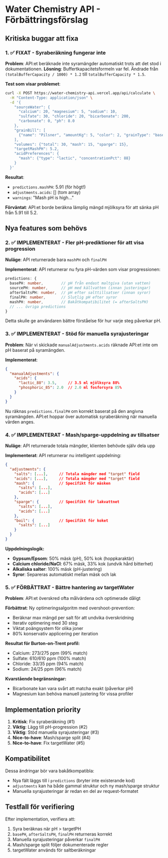 # Water Chemistry API - Förbättringsförslag

## Kritiska buggar att fixa

### 1. ✅ FIXAT - Syraberäkning fungerar inte
**Problem**: API:et beräknade inte syramängder automatiskt trots att det stod i dokumentationen.
**Lösning**: Buffertkapacitetsformeln var fel. Ändrade från `(totalBufferCapacity / 1000) * 1.2` till `totalBufferCapacity * 1.5`.

**Test som visar problemet**:
```bash
curl -X POST https://water-chemistry-api.vercel.app/api/calculate \
  -H "Content-Type: application/json" \
  -d '{
    "sourceWater": {
      "calcium": 20, "magnesium": 5, "sodium": 10,
      "sulfate": 30, "chloride": 20, "bicarbonate": 200,
      "carbonate": 0, "ph": 8.0
    },
    "grainBill": [
      {"name": "Pilsner", "amountKg": 5, "color": 2, "grainType": "base"}
    ],
    "volumes": {"total": 30, "mash": 15, "sparge": 15},
    "targetMashPH": 5.2,
    "acidPreferences": {
      "mash": {"type": "lactic", "concentrationPct": 88}
    }
  }'
```

**Resultat**: 
- `predictions.mashPH`: 5.91 (för högt!)
- `adjustments.acids`: [] (tom array)
- `warnings`: "Mash pH is high..."

**Förväntat**: API:et borde beräkna lämplig mängd mjölksyra för att sänka pH från 5.91 till 5.2.

## Nya features som behövs

### 2. ✅ IMPLEMENTERAT - Fler pH-prediktioner för att visa progression
**Nuläge**: API returnerade bara `mashPH` och `finalPH`

**Implementerat**: API returnerar nu fyra pH-värden som visar progressionen:
```typescript
predictions: {
  basePH: number,        // pH från endast maltgiva (utan vatten)
  sourcePH: number,      // pH med källvatten (innan justeringar)
  afterSaltsPH: number,  // pH efter salttillsatser (innan syror)
  finalPH: number,       // Slutlig pH efter syror
  mashPH: number,        // Bakåtkompatibilitet (= afterSaltsPH)
  // ... övriga predictions
}
```

Detta skulle ge användaren bättre förståelse för hur varje steg påverkar pH.

### 3. ✅ IMPLEMENTERAT - Stöd för manuella syrajusteringar
**Problem**: När vi skickade `manualAdjustments.acids` räknade API:et inte om pH baserat på syramängden.

**Implementerat**:
```json
{
  "manualAdjustments": {
    "acids": {
      "lactic_88": 3.5,     // 3.5 ml mjölksyra 88%
      "phosphoric_85": 2.0  // 2.0 ml fosforsyra 85%
    }
  }
}
```
Nu räknas `predictions.finalPH` om korrekt baserat på den angivna syramängden. API:et hoppar över automatisk syraberäkning när manuella värden anges.

### 4. ✅ IMPLEMENTERAT - Mash/sparge-uppdelning av tillsatser
**Nuläge**: API returnerade totala mängder, klienten behövde själv dela upp

**Implementerat**: API returnerar nu intelligent uppdelning:
```json
{
  "adjustments": {
    "salts": [...],     // Totala mängder med "target" field
    "acids": [...],     // Totala mängder med "target" field
    "mash": {           // Specifikt för mäsken
      "salts": [...],
      "acids": [...]
    },
    "sparge": {         // Specifikt för lakvattnet
      "salts": [...],
      "acids": [...]
    },
    "boil": {           // Specifikt för koket
      "salts": [...]
    }
  }
}
```

**Uppdelningslogik:**
- **Gypsum/Epsom**: 50% mäsk (pH), 50% kok (hoppkaraktär)  
- **Calcium chloride/NaCl**: 67% mäsk, 33% kok (undvik hård bitterhet)
- **Alkaliska salter**: 100% mäsk (pH-justering)
- **Syror**: Separeras automatiskt mellan mäsk och lak

### 5. ✅ FÖRBÄTTRAT - Bättre hantering av targetWater
**Problem**: API:et överskred ofta målvärdena och optimerade dåligt

**Förbättrat**: Ny optimeringsalgoritm med overshoot-prevention:
- Beräknar max mängd per salt för att undvika överskridning
- Iterativ optimering med 30 steg
- Viktat poängsystem för olika joner
- 80% konservativ applicering per iteration

**Resultat för Burton-on-Trent profil:**
- Calcium: 273/275 ppm (99% match)
- Sulfate: 610/610 ppm (100% match)
- Chloride: 33/35 ppm (94% match)
- Sodium: 24/25 ppm (96% match)

**Kvarstående begränsningar:**
- Bicarbonate kan vara svårt att matcha exakt (påverkar pH)
- Magnesium kan behöva manuell justering för vissa profiler

## Implementation priority

1. **Kritisk**: Fix syraberäkning (#1)
2. **Viktig**: Lägg till pH-progression (#2)
3. **Viktig**: Stöd manuella syrajusteringar (#3)
4. **Nice-to-have**: Mash/sparge split (#4)
5. **Nice-to-have**: Fix targetWater (#5)

## Kompatibilitet
Dessa ändringar bör vara bakåtkompatibla:
- Nya fält läggs till i `predictions` (bryter inte existerande kod)
- `adjustments` kan ha både gammal struktur och ny mash/sparge struktur
- Manuella syrajusteringar är redan en del av request-formatet

## Testfall för verifiering
Efter implementation, verifiera att:
1. Syra beräknas när pH > targetPH
2. `basePH`, `afterSaltsPH`, `finalPH` returneras korrekt
3. Manuella syrajusteringar påverkar `finalPH`
4. Mash/sparge split följer dokumenterade regler
5. targetWater används för saltberäkningar